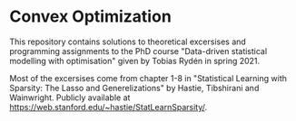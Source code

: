 # Convex Optimization

This repository contains solutions to theoretical excersises and programming assignments to the PhD course "Data-driven statistical modelling with optimisation" given by Tobias Rydén in spring 2021.

Most of the excersises come from chapter 1-8 in "Statistical Learning with Sparsity: The Lasso and Generelizations" by Hastie, Tibshirani and Wainwright. Publicly available at https://web.stanford.edu/~hastie/StatLearnSparsity/.
